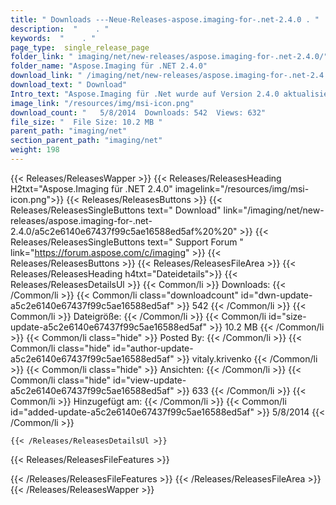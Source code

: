 ```yaml
---
title: " Downloads ---Neue-Releases-aspose.imaging-for-.net-2.4.0 . "
description:  "    . " 
keywords:  "    . " 
page_type:  single_release_page
folder_link: " imaging/net/new-releases/aspose.imaging-for-.net-2.4.0/"
folder_name: "Aspose.Imaging für .NET 2.4.0"
download_link: " /imaging/net/new-releases/aspose.imaging-for-.net-2.4.0/a5c2e6140e67437f99c5ae16588ed5af"
download_text: " Download"
Intro_text: "Aspose.Imaging für .Net wurde auf Version 2.4.0 aktualisiert und wir freuen uns, ..."
image_link: "/resources/img/msi-icon.png"
download_count: "   5/8/2014  Downloads: 542  Views: 632"
file_size: "  File Size: 10.2 MB "
parent_path: "imaging/net"
section_parent_path: "imaging/net"
weight: 198
---
```


{{< Releases/ReleasesWapper >}}
  {{< Releases/ReleasesHeading H2txt="Aspose.Imaging für .NET 2.4.0" imagelink="/resources/img/msi-icon.png">}}
  {{< Releases/ReleasesButtons >}}
    {{< Releases/ReleasesSingleButtons text=" Download" link="/imaging/net/new-releases/aspose.imaging-for-.net-2.4.0/a5c2e6140e67437f99c5ae16588ed5af%20%20" >}}
    {{< Releases/ReleasesSingleButtons text=" Support Forum " link="https://forum.aspose.com/c/imaging" >}}
  {{< Releases/ReleasesButtons >}}
  {{< Releases/ReleasesFileArea >}}
    {{< Releases/ReleasesHeading h4txt="Dateidetails">}}
    {{< Releases/ReleasesDetailsUl >}}
            {{< Common/li >}} Downloads: {{< /Common/li >}}
      {{< Common/li class="downloadcount" id="dwn-update-a5c2e6140e67437f99c5ae16588ed5af" >}} 542 {{< /Common/li >}}
      {{< Common/li >}} Dateigröße: {{< /Common/li >}}
      {{< Common/li id="size-update-a5c2e6140e67437f99c5ae16588ed5af" >}} 10.2 MB {{< /Common/li >}} 
      {{< Common/li  class="hide" >}} Posted By: {{< /Common/li >}} 
      {{< Common/li class="hide" id="author-update-a5c2e6140e67437f99c5ae16588ed5af" >}} vitaly.krivenko {{< /Common/li >}}
      {{< Common/li class="hide" >}} Ansichten: {{< /Common/li >}}
      {{< Common/li class="hide" id="view-update-a5c2e6140e67437f99c5ae16588ed5af" >}} 633 {{< /Common/li >}}
      {{< Common/li >}} Hinzugefügt am: {{< /Common/li >}}
      {{< Common/li id="added-update-a5c2e6140e67437f99c5ae16588ed5af" >}} 5/8/2014 {{< /Common/li >}} 

    {{< /Releases/ReleasesDetailsUl >}}

  {{< Releases/ReleasesFileFeatures >}}
      
  {{< /Releases/ReleasesFileFeatures >}}
 {{< /Releases/ReleasesFileArea >}}
{{< /Releases/ReleasesWapper >}}



